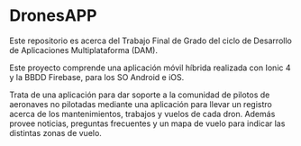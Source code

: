# DronesAPP
Este repositorio es acerca del Trabajo Final de Grado del ciclo de Desarrollo de Aplicaciones Multiplataforma (DAM).

Este proyecto comprende una aplicación móvil híbrida realizada con Ionic 4 y la BBDD Firebase, para los SO Android e iOS.

Trata de una aplicación para dar soporte a la comunidad de pilotos de aeronaves no pilotadas mediante una aplicación para llevar un registro acerca de los mantenimientos, trabajos y vuelos de cada dron. Además provee noticias, preguntas frecuentes y un mapa de vuelo para indicar las distintas zonas de vuelo.
